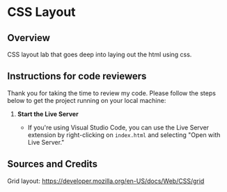 # CSS Layout

## Overview

CSS layout lab that goes deep into laying out the html using css.

## Instructions for code reviewers

Thank you for taking the time to review my code. Please follow the steps below to get the project running on your local machine:

1. **Start the Live Server**

   - If you're using Visual Studio Code, you can use the Live Server extension by right-clicking on `index.html` and selecting "Open with Live Server."

## Sources and Credits

Grid layout: https://developer.mozilla.org/en-US/docs/Web/CSS/grid
